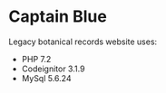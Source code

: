 # Captain Blue

Legacy botanical records website uses:

* PHP 7.2
* Codeignitor 3.1.9
* MySql 5.6.24


